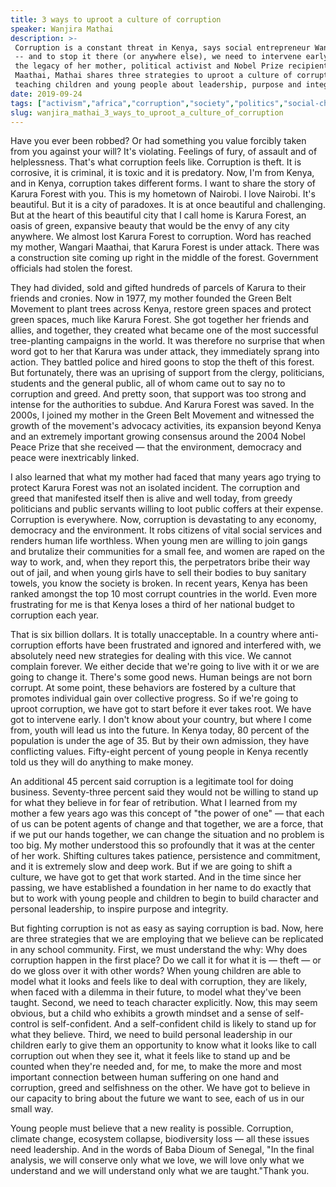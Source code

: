 ```yaml
---
title: 3 ways to uproot a culture of corruption
speaker: Wanjira Mathai
description: >-
 Corruption is a constant threat in Kenya, says social entrepreneur Wanjira Mathai
 -- and to stop it there (or anywhere else), we need to intervene early. Following
 the legacy of her mother, political activist and Nobel Prize recipient Wangari
 Maathai, Mathai shares three strategies to uproot a culture of corruption by
 teaching children and young people about leadership, purpose and integrity.
date: 2019-09-24
tags: ["activism","africa","corruption","society","politics","social-change","government","policy"]
slug: wanjira_mathai_3_ways_to_uproot_a_culture_of_corruption
---
```


Have you ever been robbed? Or had something you value forcibly taken from you against your
will? It's violating. Feelings of fury, of assault and of helplessness. That's what
corruption feels like. Corruption is theft. It is corrosive, it is criminal, it is toxic
and it is predatory. Now, I'm from Kenya, and in Kenya, corruption takes different forms. I
want to share the story of Karura Forest with you. This is my hometown of Nairobi. I love
Nairobi. It's beautiful. But it is a city of paradoxes. It is at once beautiful and
challenging. But at the heart of this beautiful city that I call home is Karura Forest, an
oasis of green, expansive beauty that would be the envy of any city anywhere. We almost
lost Karura Forest to corruption. Word has reached my mother, Wangari Maathai, that Karura
Forest is under attack. There was a construction site coming up right in the middle of the
forest. Government officials had stolen the forest.

They had divided, sold and gifted hundreds of parcels of Karura to their friends and
cronies. Now in 1977, my mother founded the Green Belt Movement to plant trees across
Kenya, restore green spaces and protect green spaces, much like Karura Forest. She got
together her friends and allies, and together, they created what became one of the most
successful tree-planting campaigns in the world. It was therefore no surprise that when
word got to her that Karura was under attack, they immediately sprang into action. They
battled police and hired goons to stop the theft of this forest. But fortunately, there
was an uprising of support from the clergy, politicians, students and the general public,
all of whom came out to say no to corruption and greed. And pretty soon, that support was
too strong and intense for the authorities to subdue. And Karura Forest was saved. In the
2000s, I joined my mother in the Green Belt Movement and witnessed the growth of the
movement's advocacy activities, its expansion beyond Kenya and an extremely important
growing consensus around the 2004 Nobel Peace Prize that she received — that the
environment, democracy and peace were inextricably linked.

I also learned that what my mother had faced that many years ago trying to protect Karura
Forest was not an isolated incident. The corruption and greed that manifested itself then
is alive and well today, from greedy politicians and public servants willing to loot
public coffers at their expense. Corruption is everywhere. Now, corruption is devastating
to any economy, democracy and the environment. It robs citizens of vital social services
and renders human life worthless. When young men are willing to join gangs and brutalize
their communities for a small fee, and women are raped on the way to work, and, when they
report this, the perpetrators bribe their way out of jail, and when young girls have to
sell their bodies to buy sanitary towels, you know the society is broken. In recent years,
Kenya has been ranked amongst the top 10 most corrupt countries in the world. Even more
frustrating for me is that Kenya loses a third of her national budget to corruption each
year.

That is six billion dollars. It is totally unacceptable. In a country where
anti-corruption efforts have been frustrated and ignored and interfered with, we
absolutely need new strategies for dealing with this vice. We cannot complain forever. We
either decide that we're going to live with it or we are going to change it. There's some
good news. Human beings are not born corrupt. At some point, these behaviors are fostered
by a culture that promotes individual gain over collective progress. So if we're going to
uproot corruption, we have got to start before it ever takes root. We have got to
intervene early. I don't know about your country, but where I come from, youth will lead
us into the future. In Kenya today, 80 percent of the population is under the age of 35.
But by their own admission, they have conflicting values. Fifty-eight percent of young
people in Kenya recently told us they will do anything to make money.

An additional 45 percent said corruption is a legitimate tool for doing business.
Seventy-three percent said they would not be willing to stand up for what they believe in
for fear of retribution. What I learned from my mother a few years ago was this concept of
"the power of one" — that each of us can be potent agents of change and that together, we
are a force, that if we put our hands together, we can change the situation and no problem
is too big. My mother understood this so profoundly that it was at the center of her work.
Shifting cultures takes patience, persistence and commitment, and it is extremely slow and
deep work. But if we are going to shift a culture, we have got to get that work started.
And in the time since her passing, we have established a foundation in her name to do
exactly that but to work with young people and children to begin to build character and
personal leadership, to inspire purpose and integrity.

But fighting corruption is not as easy as saying corruption is bad. Now, here are three
strategies that we are employing that we believe can be replicated in any school
community. First, we must understand the why: Why does corruption happen in the first
place? Do we call it for what it is — theft — or do we gloss over it with other words?
When young children are able to model what it looks and feels like to deal with
corruption, they are likely, when faced with a dilemma in their future, to model what
they've been taught. Second, we need to teach character explicitly. Now, this may seem
obvious, but a child who exhibits a growth mindset and a sense of self-control is
self-confident. And a self-confident child is likely to stand up for what they
believe. Third, we need to build personal leadership in our children early to give them an
opportunity to know what it looks like to call corruption out when they see it, what it
feels like to stand up and be counted when they're needed and, for me, to make the more
and most important connection between human suffering on one hand and corruption, greed
and selfishness on the other. We have got to believe in our capacity to bring about the
future we want to see, each of us in our small way.

Young people must believe that a new reality is possible. Corruption, climate change,
ecosystem collapse, biodiversity loss — all these issues need leadership. And in the words
of Baba Dioum of Senegal, "In the final analysis, we will conserve only what we love, we
will love only what we understand and we will understand only what we are taught."Thank
you.

<!--
ad_duration=3.33
comment_count=15
event="We the Future"
external_duration=0
external_start_time=0
has_talk_citation=1
intro_duration=11.82
is_subtitle_required="False"
is_talk_featured="True"
language="en"
language_swap="False"
native_language="en"
number_of_related_talks=6
number_of_speakers=1
number_of_subtitled_videos=17
number_of_tags=8
number_of_talk_download_languages=19
number_of_talk_more_resources=0
number_of_talk_recommendations=1
number_of_talks_take_actions=0
post_ad_duration=0.83
published_timestamp="2020-02-26 20:57:59"
recording_date="2019-09-24"
speaker_description="Environmentalist, social entrepreneur, youth leadership advocate"
speaker_is_published=1
speaker_name="Wanjira Mathai"
talk_more_resources=[]
talk_name="3 ways to uproot a culture of corruption"
talk_recommendations_blurb="More resources curated by Wanjira Mathai"
talks_tags=["activism","africa","corruption","society","politics","social-change","government","policy"]
talks_take_action=[]
url_audio="https://download.ted.com/talks/WanjiraMathai_2019S.mp3?apikey=acme-roadrunner"
url_photo_speaker="https://pe.tedcdn.com/images/ted/4be6b5dac33273e9eda284bcf6b16058b083ac60_254x191.jpg"
url_photo_talk="https://s3.amazonaws.com/talkstar-photos/uploads/ab259fc4-71e2-48b9-a05e-28f218818a25/WanjiraMathai_2019S-embed.jpg"
url_webpage="https://www.ted.com/talks/wanjira_mathai_3_ways_to_uproot_a_culture_of_corruption"
video_type_name="TED Stage Talk"
-->